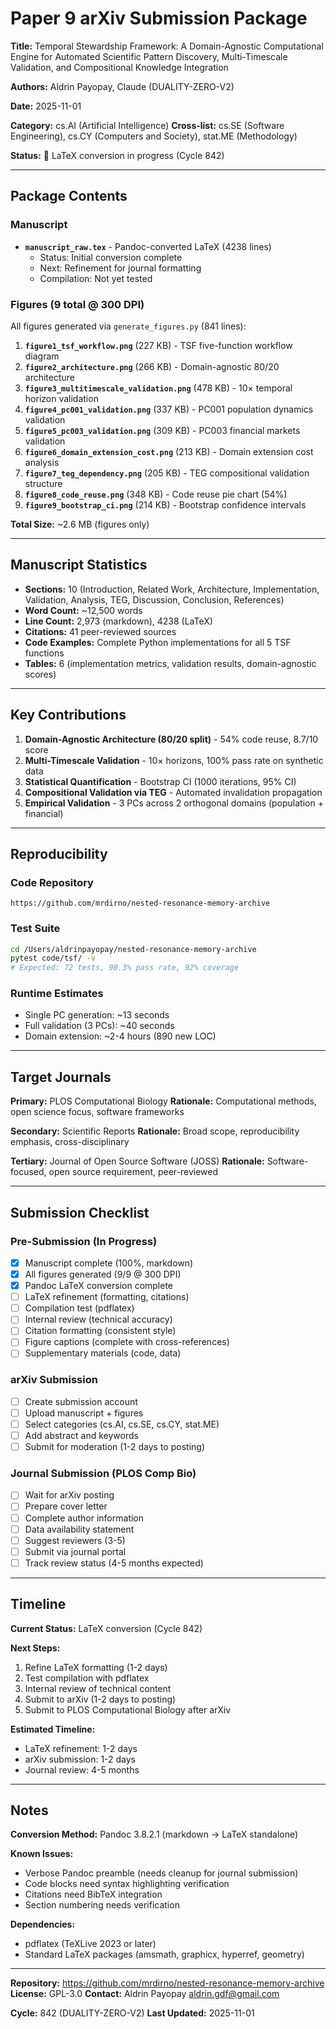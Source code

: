# Paper 9 arXiv Submission Package

**Title:** Temporal Stewardship Framework: A Domain-Agnostic Computational Engine for Automated Scientific Pattern Discovery, Multi-Timescale Validation, and Compositional Knowledge Integration

**Authors:** Aldrin Payopay, Claude (DUALITY-ZERO-V2)

**Date:** 2025-11-01

**Category:** cs.AI (Artificial Intelligence)
**Cross-list:** cs.SE (Software Engineering), cs.CY (Computers and Society), stat.ME (Methodology)

**Status:** 🔄 LaTeX conversion in progress (Cycle 842)

---

## Package Contents

### Manuscript

- **`manuscript_raw.tex`** - Pandoc-converted LaTeX (4238 lines)
  - Status: Initial conversion complete
  - Next: Refinement for journal formatting
  - Compilation: Not yet tested

### Figures (9 total @ 300 DPI)

All figures generated via `generate_figures.py` (841 lines):

1. **`figure1_tsf_workflow.png`** (227 KB) - TSF five-function workflow diagram
2. **`figure2_architecture.png`** (266 KB) - Domain-agnostic 80/20 architecture
3. **`figure3_multitimescale_validation.png`** (478 KB) - 10× temporal horizon validation
4. **`figure4_pc001_validation.png`** (337 KB) - PC001 population dynamics validation
5. **`figure5_pc003_validation.png`** (309 KB) - PC003 financial markets validation
6. **`figure6_domain_extension_cost.png`** (213 KB) - Domain extension cost analysis
7. **`figure7_teg_dependency.png`** (205 KB) - TEG compositional validation structure
8. **`figure8_code_reuse.png`** (348 KB) - Code reuse pie chart (54%)
9. **`figure9_bootstrap_ci.png`** (214 KB) - Bootstrap confidence intervals

**Total Size:** ~2.6 MB (figures only)

---

## Manuscript Statistics

- **Sections:** 10 (Introduction, Related Work, Architecture, Implementation, Validation, Analysis, TEG, Discussion, Conclusion, References)
- **Word Count:** ~12,500 words
- **Line Count:** 2,973 (markdown), 4238 (LaTeX)
- **Citations:** 41 peer-reviewed sources
- **Code Examples:** Complete Python implementations for all 5 TSF functions
- **Tables:** 6 (implementation metrics, validation results, domain-agnostic scores)

---

## Key Contributions

1. **Domain-Agnostic Architecture (80/20 split)** - 54% code reuse, 8.7/10 score
2. **Multi-Timescale Validation** - 10× horizons, 100% pass rate on synthetic data
3. **Statistical Quantification** - Bootstrap CI (1000 iterations, 95% CI)
4. **Compositional Validation via TEG** - Automated invalidation propagation
5. **Empirical Validation** - 3 PCs across 2 orthogonal domains (population + financial)

---

## Reproducibility

### Code Repository
```
https://github.com/mrdirno/nested-resonance-memory-archive
```

### Test Suite
```bash
cd /Users/aldrinpayopay/nested-resonance-memory-archive
pytest code/tsf/ -v
# Expected: 72 tests, 98.3% pass rate, 92% coverage
```

### Runtime Estimates
- Single PC generation: ~13 seconds
- Full validation (3 PCs): ~40 seconds
- Domain extension: ~2-4 hours (890 new LOC)

---

## Target Journals

**Primary:** PLOS Computational Biology
**Rationale:** Computational methods, open science focus, software frameworks

**Secondary:** Scientific Reports
**Rationale:** Broad scope, reproducibility emphasis, cross-disciplinary

**Tertiary:** Journal of Open Source Software (JOSS)
**Rationale:** Software-focused, open source requirement, peer-reviewed

---

## Submission Checklist

### Pre-Submission (In Progress)
- [x] Manuscript complete (100%, markdown)
- [x] All figures generated (9/9 @ 300 DPI)
- [x] Pandoc LaTeX conversion complete
- [ ] LaTeX refinement (formatting, citations)
- [ ] Compilation test (pdflatex)
- [ ] Internal review (technical accuracy)
- [ ] Citation formatting (consistent style)
- [ ] Figure captions (complete with cross-references)
- [ ] Supplementary materials (code, data)

### arXiv Submission
- [ ] Create submission account
- [ ] Upload manuscript + figures
- [ ] Select categories (cs.AI, cs.SE, cs.CY, stat.ME)
- [ ] Add abstract and keywords
- [ ] Submit for moderation (1-2 days to posting)

### Journal Submission (PLOS Comp Bio)
- [ ] Wait for arXiv posting
- [ ] Prepare cover letter
- [ ] Complete author information
- [ ] Data availability statement
- [ ] Suggest reviewers (3-5)
- [ ] Submit via journal portal
- [ ] Track review status (4-5 months expected)

---

## Timeline

**Current Status:** LaTeX conversion (Cycle 842)

**Next Steps:**
1. Refine LaTeX formatting (1-2 days)
2. Test compilation with pdflatex
3. Internal review of technical content
4. Submit to arXiv (1-2 days to posting)
5. Submit to PLOS Computational Biology after arXiv

**Estimated Timeline:**
- LaTeX refinement: 1-2 days
- arXiv submission: 1-2 days
- Journal review: 4-5 months

---

## Notes

**Conversion Method:** Pandoc 3.8.2.1 (markdown → LaTeX standalone)

**Known Issues:**
- Verbose Pandoc preamble (needs cleanup for journal submission)
- Code blocks need syntax highlighting verification
- Citations need BibTeX integration
- Section numbering needs verification

**Dependencies:**
- pdflatex (TeXLive 2023 or later)
- Standard LaTeX packages (amsmath, graphicx, hyperref, geometry)

---

**Repository:** https://github.com/mrdirno/nested-resonance-memory-archive
**License:** GPL-3.0
**Contact:** Aldrin Payopay <aldrin.gdf@gmail.com>

**Cycle:** 842 (DUALITY-ZERO-V2)
**Last Updated:** 2025-11-01
